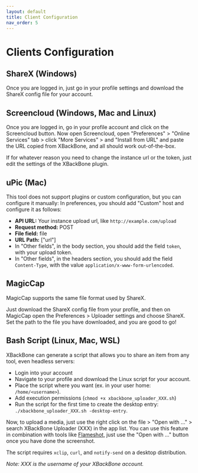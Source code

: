 ```yaml
---
layout: default
title: Client Configuration
nav_order: 5
---
```


# Clients Configuration

## ShareX (Windows)
Once you are logged in, just go in your profile settings and download the ShareX config file for your account.

## Screencloud (Windows, Mac and Linux)
Once you are logged in, go in your profile account and click on the Screencloud button.
Now open Screencloud, open "Preferences" > "Online Services" tab > click "More Services" > and "Install from URL"
and paste the URL copied from XBackBone, and all should work out-of-the-box.

If for whatever reason you need to change the instance url or the token, just edit the settings of the XBackBone plugin.

## uPic (Mac)
This tool does not support plugins or custom configuration, but you can configure it manually:
In preferences, you should add "Custom" host and configure it as follows:
- **API URL:** Your instance upload url, like `http://example.com/upload`
- **Request method:** POST
- **File field:** file
- **URL Path:** ["url"]
- In "Other fields", in the body section, you should add the field `token`, with your upload token.
- In "Other fields", in the headers section, you should add the field `Content-Type`, with the value `application/x-www-form-urlencoded`.

## MagicCap
MagicCap supports the same file format used by ShareX. 

Just download the ShareX config file from your profile, and then on MagicCap open the Preferences > Uploader settings and choose ShareX.
Set the path to the file you have downloaded, and you are good to go!

## Bash Script (Linux, Mac, WSL)
XBackBone can generate a script that allows you to share an item from any tool, even headless servers:
+ Login into your account
+ Navigate to your profile and download the Linux script for your account.
+ Place the script where you want (ex. in your user home: `/home/<username>`).
+ Add execution permissions (`chmod +x xbackbone_uploader_XXX.sh`)
+ Run the script for the first time to create the desktop entry: `./xbackbone_uploader_XXX.sh -desktop-entry`.

Now, to upload a media, just use the right click on the file > "Open with ..." > search XBackBone Uploader (XXX) in the app list.
You can use this feature in combination with tools like [Flameshot](https://github.com/lupoDharkael/flameshot), just use the "Open with ..." button once you have done the screenshot.

The script requires `xclip`, `curl`, and `notify-send` on a desktop distribution.

*Note: XXX is the username of your XBackBone account.*
